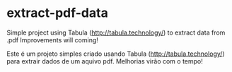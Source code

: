# extract-pdf-data
Simple project using Tabula (http://tabula.technology/) to extract data from .pdf
Improvements will coming!

Este é um projeto simples criado usando Tabula (http://tabula.technology/) para extrair dados de um aquivo pdf.
Melhorias virão com o tempo!
